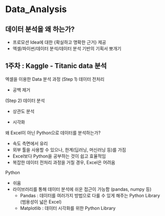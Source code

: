 # Data_Analysis

## 데이터 분석을 왜 하는가?
- 프로모션 Idea에 대한 {확실하고 명확한 근거} 제공
- 엑셀/파이썬/데이터 분석/데이터 분석 기반의 기획서 뽀개기

## 1주차 : Kaggle - Titanic data 분석

엑셀을 이용한 Data 분석 과정
(Step 1) 데이터 전처리
 - 공백 제거

(Step 2) 데이터 분석
 - 상관도 분석

 - 시각화

왜 Excel이 아닌 Python으로 데이터를 분석하는가?
- 속도 측면에서 유리
- 외부 툴을 사용할 수 있으나, 한계(딥러닝, 머신러닝 등)를 가짐
- Excel보다 Python을 공부하는 것이 쉽고 효율적임
- 복잡한 데이터 전처리 과정을 거칠 경우, Excel은 어려움

Python
- 쉬움
- 라이브러리를 통해 데이터 분석에 쉬운 접근이 가능함 (pandas, numpy 등)
    - Pandas : 데이터를 여러가지 방법으로 다룰 수 있게 해주는 Python Library (범용성이 넓은 Excel)
    - Matplotlib : 데이터 시각화를 위한 Python Library 